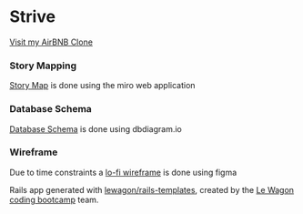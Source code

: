 # Strive

[Visit my AirBNB Clone](https://airbnb-yongchenglow.herokuapp.com)

### Story Mapping

[Story Map](https://miro.com/app/board/uXjVOQZcCeQ=/) is done using the miro web application

### Database Schema

[Database Schema](https://dbdiagram.io/d/61c0a6d23205b45b73c5e622) is done using dbdiagram.io

### Wireframe

Due to time constraints a [lo-fi wireframe](https://www.figma.com/file/AlAbcaMYuS0TjGNc7xHSpE/Strive?node-id=0%3A1) is done using figma

Rails app generated with [lewagon/rails-templates](https://github.com/lewagon/rails-templates), created by the [Le Wagon coding bootcamp](https://www.lewagon.com) team.
